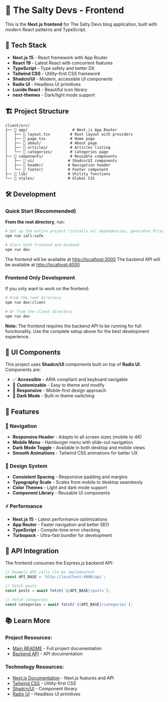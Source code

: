 # 🎨 The Salty Devs - Frontend

This is the **Next.js frontend** for The Salty Devs blog application, built with modern React patterns and TypeScript.

## 🚀 Tech Stack

- **Next.js 15** - React framework with App Router
- **React 19** - Latest React with concurrent features
- **TypeScript** - Type safety and better DX
- **Tailwind CSS** - Utility-first CSS framework
- **Shadcn/UI** - Modern, accessible UI components
- **Radix UI** - Headless UI primitives
- **Lucide React** - Beautiful icon library
- **next-themes** - Dark/light mode support

## 🏗️ Project Structure

```
client/src/
├── 📁 app/                    # Next.js App Router
│   ├── 📄 layout.tsx         # Root layout with providers
│   ├── 📄 page.tsx           # Home page
│   ├── 📁 about/             # About page
│   ├── 📁 articles/          # Articles listing
│   └── 📁 categories/        # Categories page
├── 📁 components/            # Reusable components
│   ├── 📁 ui/               # Shadcn/UI components
│   ├── 📁 header/           # Navigation header
│   └── 📁 footer/           # Footer component
├── 📁 lib/                  # Utility functions
└── 📁 styles/               # Global CSS
```

## 🛠️ Development

### **Quick Start (Recommended)**

**From the root directory**, run:

```bash
# Set up the entire project (installs all dependencies, generates Prisma client)
npm run iall:safe

# Start both frontend and backend
npm run dev
```

The frontend will be available at [http://localhost:3000](http://localhost:3000)
The backend API will be available at [http://localhost:4000](http://localhost:4000)

### **Frontend Only Development**

If you only want to work on the frontend:

```bash
# From the root directory
npm run dev:client

# Or from the client directory
npm run dev
```

**Note:** The frontend requires the backend API to be running for full functionality. Use the complete setup above for the best development experience.

## 🎨 UI Components

This project uses **Shadcn/UI** components built on top of **Radix UI**. Components are:

- ✅ **Accessible** - ARIA compliant and keyboard navigable
- 🎨 **Customizable** - Easy to theme and modify
- 📱 **Responsive** - Mobile-first design approach
- 🌙 **Dark Mode** - Built-in theme switching

## 📱 Features

### **🧭 Navigation**

- **Responsive Header** - Adapts to all screen sizes (mobile to 4K)
- **Mobile Menu** - Hamburger menu with slide-out navigation
- **Dark Mode Toggle** - Available in both desktop and mobile views
- **Smooth Animations** - Tailwind CSS animations for better UX

### **🎨 Design System**

- **Consistent Spacing** - Responsive padding and margins
- **Typography Scale** - Scales from mobile to desktop seamlessly
- **Color Themes** - Light and dark mode support
- **Component Library** - Reusable UI components

### **⚡ Performance**

- **Next.js 15** - Latest performance optimizations
- **App Router** - Faster navigation and better SEO
- **TypeScript** - Compile-time error checking
- **Turbopack** - Ultra-fast bundler for development

## 🔗 API Integration

The frontend consumes the Express.js backend API:

```typescript
// Example API calls (to be implemented)
const API_BASE = 'http://localhost:4000/api';

// Fetch posts
const posts = await fetch(`${API_BASE}/posts`);

// Fetch categories
const categories = await fetch(`${API_BASE}/categories`);
```

## 📚 Learn More

### **Project Resources:**

- [Main README](../README.md) - Full project documentation
- [Backend API](../server/README.md) - API documentation

### **Technology Resources:**

- [Next.js Documentation](https://nextjs.org/docs) - Next.js features and API
- [Tailwind CSS](https://tailwindcss.com/docs) - Utility-first CSS
- [Shadcn/UI](https://ui.shadcn.com/) - Component library
- [Radix UI](https://www.radix-ui.com/) - Headless UI primitives
